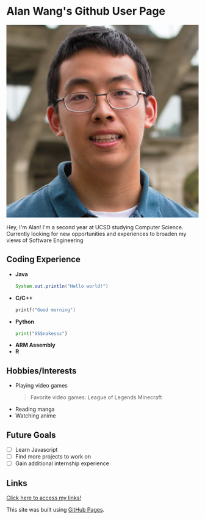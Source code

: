 # Alan Wang's Github User Page

![Headshot photo](Alan_Wang_headshot_photo.jpg)

Hey, I'm Alan! I'm a second year at UCSD studying Computer Science. 
Currently looking for new opportunities and experiences to broaden my views of Software Engineering 

## Coding Experience
- **Java** 
  ```Java
  System.out.println("Hello world!")
  ```
- **C/C++**
  ```C
  printf("Good morning")
  ```
- **Python** 
  ```Python
  print("SSSnakesss")
  ```
- **ARM Assembly** 
- **R** 

## Hobbies/Interests 
- Playing video games
  > Favorite video games:
  > League of Legends
  > Minecraft 
  > 
- Reading manga
- Watching anime 

## Future Goals 
- [ ] Learn Javascript 
- [ ] Find more projects to work on
- [ ] Gain additional internship experience 
  
## Links 
[Click here to access my links!](links.md)



This site was built using [GitHub Pages](https://pages.github.com/).